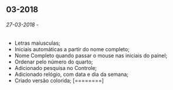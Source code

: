 ## **03-2018**

###### 27-03-2018 -
- Letras maíusculas;
- Iniciais automáticas a partir do nome completo;
- Nome Completo quando passar o mouse nas iniciais do painel;
- Ordenar pelo número do quarto;
- Adicionado pesquisa no Controle;
- Adicionado relógio, com data e dia da semana;
- Criado versão colorida;
[========]
